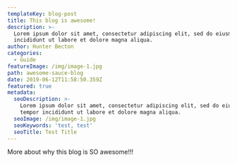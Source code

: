 ```yaml
---
templateKey: blog-post
title: This blog is awesome!
description: >-
  Lorem ipsum dolor sit amet, consectetur adipiscing elit, sed do eiusmod tempor
  incididunt ut labore et dolore magna aliqua.
author: Hunter Becton
categories:
  - Guide
featureImage: /img/image-1.jpg
path: awesome-sauce-blog
date: 2019-06-12T11:58:50.359Z
featured: true
metadata:
  seoDescription: >-
    Lorem ipsum dolor sit amet, consectetur adipiscing elit, sed do eiusmod
    tempor incididunt ut labore et dolore magna aliqua.
  seoImage: /img/image-1.jpg
  seoKeywords: 'test, test'
  seoTitle: Test Title
---
```

More about why this blog is SO awesome!!!
